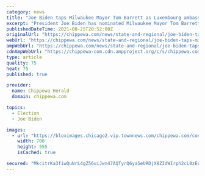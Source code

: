 ```yaml
---
category: news
title: "Joe Biden taps Milwaukee Mayor Tom Barrett as Luxembourg ambassador"
excerpt: "President Joe Biden has nominated Milwaukee Mayor Tom Barrett to serve as the next U.S. ambassador to Luxembourg. The White House announced the appointment Wednesday. Barrett still needs Senate confirmation to serve,"
publishedDateTime: 2021-08-25T20:52:00Z
originalUrl: "https://chippewa.com/news/state-and-regional/joe-biden-taps-milwaukee-mayor-tom-barrett-as-luxembourg-ambassador/article_81c6539f-d3fd-598f-8cbc-97361d6412ea.html"
webUrl: "https://chippewa.com/news/state-and-regional/joe-biden-taps-milwaukee-mayor-tom-barrett-as-luxembourg-ambassador/article_81c6539f-d3fd-598f-8cbc-97361d6412ea.html"
ampWebUrl: "https://chippewa.com/news/state-and-regional/joe-biden-taps-milwaukee-mayor-tom-barrett-as-luxembourg-ambassador/article_81c6539f-d3fd-598f-8cbc-97361d6412ea.amp.html"
cdnAmpWebUrl: "https://chippewa-com.cdn.ampproject.org/c/s/chippewa.com/news/state-and-regional/joe-biden-taps-milwaukee-mayor-tom-barrett-as-luxembourg-ambassador/article_81c6539f-d3fd-598f-8cbc-97361d6412ea.amp.html"
type: article
quality: 75
heat: 75
published: true

provider:
  name: Chippewa Herald
  domain: chippewa.com

topics:
  - Election
  - Joe Biden

images:
  - url: "https://bloximages.chicago2.vip.townnews.com/chippewa.com/content/tncms/assets/v3/editorial/3/53/353af3f3-eab8-5cd6-a40a-89e6f085e679/5ae379956ef58.image.jpg"
    width: 700
    height: 555
    isCached: true

secured: "MkcitrKa3fiwQuNrL4gZ56uiJwn47AQTyrQ6ya5eURDjX8ZIdWIrph2cL0zEu0PM2nK7YuWfGDTgO3wOyeJuIMEljgLZNDSqqW4/ZHnqIKAmPh0FZDkPIL+lJaI0DupnqPVdO13S2EPRhTTKNHEPLaXUErP3C9652z2hvm67GEN3+EwYwoF6TBLO3QNDnxm6CT3hGJrIkg8nS3/4uDmamwqfXL1hFejYLgpRhtx/QsyZBFqlMwpjc9qBAShVUpQIZXb7p+EL1rj00BiCOByRLPmMlUwQQpe/701SroGSrjwKN4J0ahuJlDoz8b/roqM0sQaG6ImQsWwKPbNSZPcXcYfU1//LGZYa39zlPO6i73I=;fuA/9MNFQf/tC6RJQoeJhQ=="
---
```


